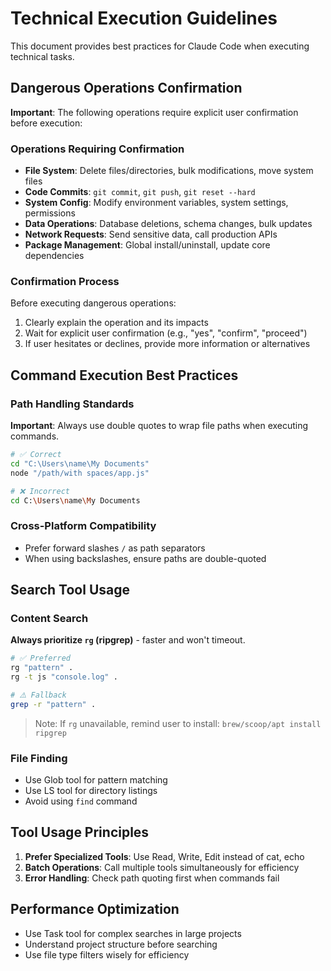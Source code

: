 # Technical Execution Guidelines

This document provides best practices for Claude Code when executing technical tasks.

## Dangerous Operations Confirmation

**Important**: The following operations require explicit user confirmation before execution:

### Operations Requiring Confirmation
- **File System**: Delete files/directories, bulk modifications, move system files
- **Code Commits**: `git commit`, `git push`, `git reset --hard`
- **System Config**: Modify environment variables, system settings, permissions
- **Data Operations**: Database deletions, schema changes, bulk updates
- **Network Requests**: Send sensitive data, call production APIs
- **Package Management**: Global install/uninstall, update core dependencies

### Confirmation Process
Before executing dangerous operations:
1. Clearly explain the operation and its impacts
2. Wait for explicit user confirmation (e.g., "yes", "confirm", "proceed")
3. If user hesitates or declines, provide more information or alternatives

## Command Execution Best Practices

### Path Handling Standards

**Important**: Always use double quotes to wrap file paths when executing commands.

```bash
# ✅ Correct
cd "C:\Users\name\My Documents"
node "/path/with spaces/app.js"

# ❌ Incorrect
cd C:\Users\name\My Documents
```

### Cross-Platform Compatibility
- Prefer forward slashes `/` as path separators
- When using backslashes, ensure paths are double-quoted

## Search Tool Usage

### Content Search
**Always prioritize `rg` (ripgrep)** - faster and won't timeout.

```bash
# ✅ Preferred
rg "pattern" .
rg -t js "console.log" .

# ⚠️ Fallback
grep -r "pattern" .
```

> Note: If `rg` unavailable, remind user to install: `brew/scoop/apt install ripgrep`

### File Finding
- Use Glob tool for pattern matching
- Use LS tool for directory listings
- Avoid using `find` command

## Tool Usage Principles

1. **Prefer Specialized Tools**: Use Read, Write, Edit instead of cat, echo
2. **Batch Operations**: Call multiple tools simultaneously for efficiency
3. **Error Handling**: Check path quoting first when commands fail

## Performance Optimization

- Use Task tool for complex searches in large projects
- Understand project structure before searching
- Use file type filters wisely for efficiency